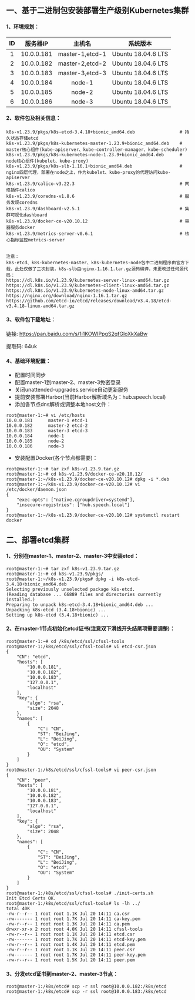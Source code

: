 

## 一、基于二进制包安装部署生产级别Kubernetes集群
#### 1、环境规划：
|ID  |服务器IP    |主机名           |系统版本            |
|:-: |:-:         |:-:              |:-:                 |
|1   |10.0.0.181  |master-1,etcd-1  |Ubuntu 18.04.6 LTS  |
|2   |10.0.0.182  |master-2,etcd-2  |Ubuntu 18.04.6 LTS  |
|3   |10.0.0.183  |master-3,etcd-3  |Ubuntu 18.04.6 LTS  |
|4   |10.0.0.184  |node-1           |Ubuntu 18.04.6 LTS  |
|5   |10.0.0.185  |node-2           |Ubuntu 18.04.6 LTS  | 
|6   |10.0.0.186  |node-3           |Ubuntu 18.04.6 LTS  |

#### 2、软件包及相关信息：
```shell
k8s-v1.23.9/pkgs/k8s-etcd-3.4.18+bionic_amd64.deb                 # 持久状态存储etcd
k8s-v1.23.9/pkgs/k8s-kubernetes-master-1.23.9+bionic_amd64.deb    # master核心组件(kube-apiserver、kube-controller-manager、kube-scheduler)
k8s-v1.23.9/pkgs/k8s-kubernetes-node-1.23.9+bionic_amd64.deb      # node核心组件(kubelet、kube-proxy)
k8s-v1.23.9/pkgs/k8s-slb-1.16.1+bionic_amd64.deb                  # nginx四层代理，部署在node之上，作为kubelet、kube-proxy的代理访问kube-apiserver
k8s-v1.23.9/calico-v3.22.3                                        # 网络插件calico
k8s-v1.23.9/coredns-v1.8.6                                        # 服务发现coredns
k8s-v1.23.9/dashboard-v2.5.1                                      # 集群可视化dashboard
k8s-v1.23.9/docker-ce-v20.10.12                                   # 容器服务docker
k8s-v1.23.9/metrics-server-v0.6.1                                 # 核心指标监控metrics-server


注意：
k8s-etcd、k8s-kubernetes-master、k8s-kubernetes-node包中二进制程序由官方下载，此处仅做了二次封装，k8s-slb由nginx-1.16.1.tar.gz源码编译，未更改过任何源代码：
https://dl.k8s.io/v1.23.9/kubernetes-server-linux-amd64.tar.gz
https://dl.k8s.io/v1.23.9/kubernetes-client-linux-amd64.tar.gz
https://dl.k8s.io/v1.23.9/kubernetes-node-linux-amd64.tar.gz
https://nginx.org/download/nginx-1.16.1.tar.gz
https://github.com/etcd-io/etcd/releases/download/v3.4.18/etcd-v3.4.18-linux-amd64.tar.gz
```

#### 3、软件包下载地址：
链接: https://pan.baidu.com/s/1i1KOWIPpgS2qfGloXkXaBw </p>
提取码: 64uk 


#### 4、基础环境配置：
- 配置时间同步
- 配置master-1到master-2、master-3免密登录
- 关闭unattended-upgrades.service自动更新服务
- 提前安装部署Harbor(当前Harbor解析域名为：hub.speech.local)
- 添加各节点dns解析或调整本地host文件：
```shell
root@master-1:~# vi /etc/hosts
10.0.0.181      master-1 etcd-1
10.0.0.182      master-2 etcd-2
10.0.0.183      master-3 etcd-3
10.0.0.184      node-1
10.0.0.185      node-2
10.0.0.186      node-3
```
- 安装配置Docker(各个节点都需要)：
```shell
root@master-1:~# tar zxf k8s-v1.23.9.tar.gz
root@master-1:~# cd k8s-v1.23.9/docker-ce-v20.10.12/
root@master-1:~/k8s-v1.23.9/docker-ce-v20.10.12# dpkg -i *.deb
root@master-1:~/k8s-v1.23.9/docker-ce-v20.10.12# vi /etc/docker/daemon.json
{
    "exec-opts": ["native.cgroupdriver=systemd"],
    "insecure-registries": ["hub.speech.local"]
}
root@master-1:~/k8s-v1.23.9/docker-ce-v20.10.12# systemctl restart docker
```


## 二、部署etcd集群
#### 1、分别在master-1、master-2、master-3中安装etcd：
```shell
root@master-1:~# tar zxf k8s-v1.23.9.tar.gz 
root@master-1:~# cd k8s-v1.23.9/pkgs/
root@master-1:~/k8s-v1.23.9/pkgs# dpkg -i k8s-etcd-3.4.18+bionic_amd64.deb 
Selecting previously unselected package k8s-etcd.
(Reading database ... 66889 files and directories currently installed.)
Preparing to unpack k8s-etcd-3.4.18+bionic_amd64.deb ...
Unpacking k8s-etcd (3.4.18+bionic) ...
Setting up k8s-etcd (3.4.18+bionic) ...
```

#### 2、在master-1节点初始化etcd证书(注意双下滑线开头结尾项需要调整)：
```shell
root@master-1:~# cd /k8s/etcd/ssl/cfssl-tools
root@master-1:/k8s/etcd/ssl/cfssl-tools# vi etcd-csr.json
{
    "CN": "etcd",
    "hosts": [
        "10.0.0.181",
        "10.0.0.182",
        "10.0.0.183",
        "127.0.0.1",
        "localhost"
    ],
    "key": {
        "algo": "rsa",
        "size": 2048
    },
    "names": [
        {
            "C": "CN",
            "ST": "BeiJing",
            "L": "BeiJing",
            "O": "etcd",
            "OU": "System"
        }
    ]
}
root@master-1:/k8s/etcd/ssl/cfssl-tools# vi peer-csr.json
{
    "CN": "peer",
    "hosts": [
        "10.0.0.181",
        "10.0.0.182",
        "10.0.0.183",
        "127.0.0.1",
        "localhost"
    ],
    "key": {
        "algo": "rsa",
        "size": 2048
    },
    "names": [
        {
            "C": "CN",
            "ST": "BeiJing",
            "L": "BeiJing",
            "O": "etcd",
            "OU": "System"
        }
    ]
}
root@master-1:/k8s/etcd/ssl/cfssl-tools# ./init-certs.sh 
Init Etcd Certs OK.
root@master-1:/k8s/etcd/ssl/cfssl-tools# ls -lh ../
total 40K
-rw-r--r-- 1 root root 1.1K Jul 20 14:11 ca.csr
-rw------- 1 root root 1.7K Jul 20 14:11 ca-key.pem
-rw-r--r-- 1 root root 1.3K Jul 20 14:11 ca.pem
drwxr-xr-x 2 root root 4.0K Jul 20 14:11 cfssl-tools
-rw-r--r-- 1 root root 1.1K Jul 20 14:11 etcd.csr
-rw------- 1 root root 1.7K Jul 20 14:11 etcd-key.pem
-rw-r--r-- 1 root root 1.4K Jul 20 14:11 etcd.pem
-rw-r--r-- 1 root root 1.1K Jul 20 14:11 peer.csr
-rw------- 1 root root 1.7K Jul 20 14:11 peer-key.pem
-rw-r--r-- 1 root root 1.5K Jul 20 14:11 peer.pem
```

#### 3、分发etcd证书到master-2、master-3节点：
```shell
root@master-1:/k8s/etcd# scp -r ssl root@10.0.0.182:/k8s/etcd
root@master-1:/k8s/etcd# scp -r ssl root@10.0.0.183:/k8s/etcd
```


